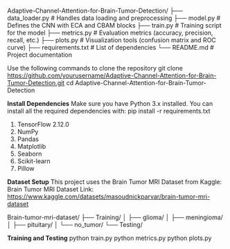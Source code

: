 Adaptive-Channel-Attention-for-Brain-Tumor-Detection/
├── data_loader.py        # Handles data loading and preprocessing
├── model.py              # Defines the CNN with ECA and CBAM blocks
├── train.py              # Training script for the model
├── metrics.py            # Evaluation metrics (accuracy, precision, recall, etc.)
├── plots.py              # Visualization tools (confusion matrix and ROC curve)
├── requirements.txt      # List of dependencies
└── README.md             # Project documentation


Use the following commands to clone the repository
git clone https://github.com/yourusername/Adaptive-Channel-Attention-for-Brain-Tumor-Detection.git
cd Adaptive-Channel-Attention-for-Brain-Tumor-Detection


**Install Dependencies**
Make sure you have Python 3.x installed. You can install all the required dependencies with:
pip install -r requirements.txt

1. TensorFlow 2.12.0
2. NumPy
3. Pandas
4. Matplotlib
5. Seaborn
6. Scikit-learn
7. Pillow
   


**Dataset Setup**
This project uses the Brain Tumor MRI Dataset from Kaggle:
Brain Tumor MRI Dataset Link: https://www.kaggle.com/datasets/masoudnickparvar/brain-tumor-mri-dataset

Brain-tumor-mri-dataset/
├── Training/
│   ├── glioma/
│   ├── meningioma/
│   ├── pituitary/
│   └── no_tumor/
└── Testing/

**Training and Testing**
python train.py
python metrics.py
python plots.py



